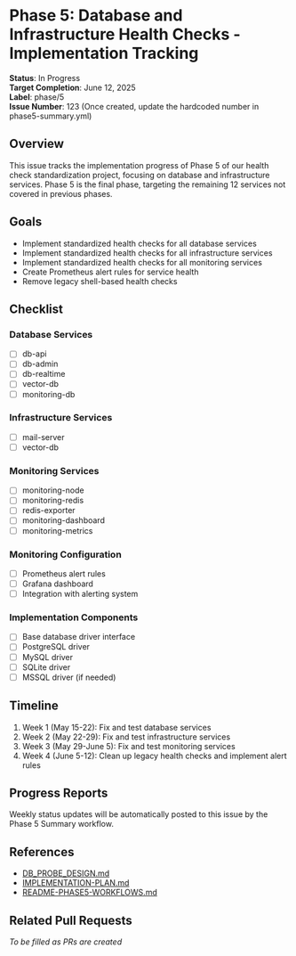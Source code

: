# Phase 5: Database and Infrastructure Health Checks - Implementation Tracking

**Status**: In Progress  
**Target Completion**: June 12, 2025  
**Label**: phase/5  
**Issue Number**: 123 (Once created, update the hardcoded number in phase5-summary.yml)

## Overview

This issue tracks the implementation progress of Phase 5 of our health check standardization project, focusing on database and infrastructure services. Phase 5 is the final phase, targeting the remaining 12 services not covered in previous phases.

## Goals

- Implement standardized health checks for all database services
- Implement standardized health checks for all infrastructure services
- Implement standardized health checks for all monitoring services
- Create Prometheus alert rules for service health
- Remove legacy shell-based health checks

## Checklist

### Database Services
- [ ] db-api
- [ ] db-admin
- [ ] db-realtime
- [ ] vector-db
- [ ] monitoring-db

### Infrastructure Services
- [ ] mail-server
- [ ] vector-db

### Monitoring Services
- [ ] monitoring-node
- [ ] monitoring-redis
- [ ] redis-exporter
- [ ] monitoring-dashboard
- [ ] monitoring-metrics

### Monitoring Configuration
- [ ] Prometheus alert rules
- [ ] Grafana dashboard
- [ ] Integration with alerting system

### Implementation Components
- [ ] Base database driver interface
- [ ] PostgreSQL driver
- [ ] MySQL driver
- [ ] SQLite driver
- [ ] MSSQL driver (if needed)

## Timeline

1. Week 1 (May 15-22): Fix and test database services
2. Week 2 (May 22-29): Fix and test infrastructure services  
3. Week 3 (May 29-June 5): Fix and test monitoring services
4. Week 4 (June 5-12): Clean up legacy health checks and implement alert rules

## Progress Reports

Weekly status updates will be automatically posted to this issue by the Phase 5 Summary workflow.

## References

- [DB_PROBE_DESIGN.md](./DB_PROBE_DESIGN.md)
- [IMPLEMENTATION-PLAN.md](./IMPLEMENTATION-PLAN.md)
- [README-PHASE5-WORKFLOWS.md](../../README-PHASE5-WORKFLOWS.md)

## Related Pull Requests

*To be filled as PRs are created*